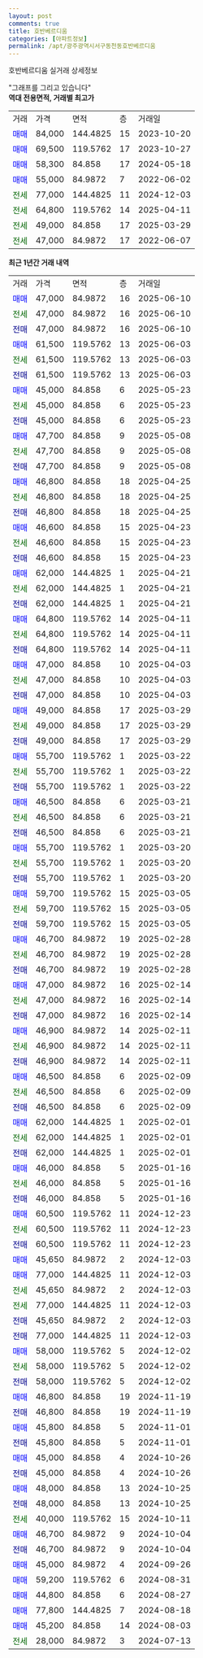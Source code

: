```yaml
---
layout: post
comments: true
title: 호반베르디움
categories: [아파트정보]
permalink: /apt/광주광역시서구동천동호반베르디움
---
```


호반베르디움 실거래 상세정보

<script type="text/javascript">
  google.charts.load('current', {'packages':['line', 'corechart']});
  google.charts.setOnLoadCallback(drawChart);

  function drawChart() {
    var data = new google.visualization.DataTable();
    data.addColumn('date', '거래일');
    data.addColumn('number', "매매");
    data.addColumn('number', "전세");
    data.addColumn('number', "전매");

    data.addRows([[new Date(Date.parse("2025-06-10")), 47000, null, null], [new Date(Date.parse("2025-06-10")), null, 47000, null], [new Date(Date.parse("2025-06-10")), null, null, 47000], [new Date(Date.parse("2025-06-03")), 61500, null, null], [new Date(Date.parse("2025-06-03")), null, 61500, null], [new Date(Date.parse("2025-06-03")), null, null, 61500], [new Date(Date.parse("2025-05-23")), 45000, null, null], [new Date(Date.parse("2025-05-23")), null, 45000, null], [new Date(Date.parse("2025-05-23")), null, null, 45000], [new Date(Date.parse("2025-05-08")), 47700, null, null], [new Date(Date.parse("2025-05-08")), null, 47700, null], [new Date(Date.parse("2025-05-08")), null, null, 47700], [new Date(Date.parse("2025-04-25")), 46800, null, null], [new Date(Date.parse("2025-04-25")), null, 46800, null], [new Date(Date.parse("2025-04-25")), null, null, 46800], [new Date(Date.parse("2025-04-23")), 46600, null, null], [new Date(Date.parse("2025-04-23")), null, 46600, null], [new Date(Date.parse("2025-04-23")), null, null, 46600], [new Date(Date.parse("2025-04-21")), 62000, null, null], [new Date(Date.parse("2025-04-21")), null, 62000, null], [new Date(Date.parse("2025-04-21")), null, null, 62000], [new Date(Date.parse("2025-04-11")), 64800, null, null], [new Date(Date.parse("2025-04-11")), null, 64800, null], [new Date(Date.parse("2025-04-11")), null, null, 64800], [new Date(Date.parse("2025-04-03")), 47000, null, null], [new Date(Date.parse("2025-04-03")), null, 47000, null], [new Date(Date.parse("2025-04-03")), null, null, 47000], [new Date(Date.parse("2025-03-29")), 49000, null, null], [new Date(Date.parse("2025-03-29")), null, 49000, null], [new Date(Date.parse("2025-03-29")), null, null, 49000], [new Date(Date.parse("2025-03-22")), 55700, null, null], [new Date(Date.parse("2025-03-22")), null, 55700, null], [new Date(Date.parse("2025-03-22")), null, null, 55700], [new Date(Date.parse("2025-03-21")), 46500, null, null], [new Date(Date.parse("2025-03-21")), null, 46500, null], [new Date(Date.parse("2025-03-21")), null, null, 46500], [new Date(Date.parse("2025-03-20")), 55700, null, null], [new Date(Date.parse("2025-03-20")), null, 55700, null], [new Date(Date.parse("2025-03-20")), null, null, 55700], [new Date(Date.parse("2025-03-05")), 59700, null, null], [new Date(Date.parse("2025-03-05")), null, 59700, null], [new Date(Date.parse("2025-03-05")), null, null, 59700], [new Date(Date.parse("2025-02-28")), 46700, null, null], [new Date(Date.parse("2025-02-28")), null, 46700, null], [new Date(Date.parse("2025-02-28")), null, null, 46700], [new Date(Date.parse("2025-02-14")), 47000, null, null], [new Date(Date.parse("2025-02-14")), null, 47000, null], [new Date(Date.parse("2025-02-14")), null, null, 47000], [new Date(Date.parse("2025-02-11")), 46900, null, null], [new Date(Date.parse("2025-02-11")), null, 46900, null], [new Date(Date.parse("2025-02-11")), null, null, 46900], [new Date(Date.parse("2025-02-09")), 46500, null, null], [new Date(Date.parse("2025-02-09")), null, 46500, null], [new Date(Date.parse("2025-02-09")), null, null, 46500], [new Date(Date.parse("2025-02-01")), 62000, null, null], [new Date(Date.parse("2025-02-01")), null, 62000, null], [new Date(Date.parse("2025-02-01")), null, null, 62000], [new Date(Date.parse("2025-01-16")), 46000, null, null], [new Date(Date.parse("2025-01-16")), null, 46000, null], [new Date(Date.parse("2025-01-16")), null, null, 46000], [new Date(Date.parse("2024-12-23")), 60500, null, null], [new Date(Date.parse("2024-12-23")), null, 60500, null], [new Date(Date.parse("2024-12-23")), null, null, 60500], [new Date(Date.parse("2024-12-03")), 45650, null, null], [new Date(Date.parse("2024-12-03")), 77000, null, null], [new Date(Date.parse("2024-12-03")), null, 45650, null], [new Date(Date.parse("2024-12-03")), null, 77000, null], [new Date(Date.parse("2024-12-03")), null, null, 45650], [new Date(Date.parse("2024-12-03")), null, null, 77000], [new Date(Date.parse("2024-12-02")), 58000, null, null], [new Date(Date.parse("2024-12-02")), null, 58000, null], [new Date(Date.parse("2024-12-02")), null, null, 58000], [new Date(Date.parse("2024-11-19")), 46800, null, null], [new Date(Date.parse("2024-11-19")), null, null, 46800], [new Date(Date.parse("2024-11-01")), 45800, null, null], [new Date(Date.parse("2024-11-01")), null, null, 45800], [new Date(Date.parse("2024-10-26")), 45000, null, null], [new Date(Date.parse("2024-10-26")), null, null, 45000], [new Date(Date.parse("2024-10-25")), 48000, null, null], [new Date(Date.parse("2024-10-25")), null, null, 48000], [new Date(Date.parse("2024-10-11")), null, 40000, null], [new Date(Date.parse("2024-10-04")), 46700, null, null], [new Date(Date.parse("2024-10-04")), null, null, 46700], [new Date(Date.parse("2024-09-26")), 45000, null, null], [new Date(Date.parse("2024-08-31")), 59200, null, null], [new Date(Date.parse("2024-08-27")), 44800, null, null], [new Date(Date.parse("2024-08-18")), 77800, null, null], [new Date(Date.parse("2024-08-03")), 45200, null, null], [new Date(Date.parse("2024-07-13")), null, 28000, null]]);

    var options = {
      hAxis: {
        format: 'yyyy/MM/dd'
      },    
      lineWidth: 0,
      pointsVisible: true,    
      title: '최근 1년간 유형별 실거래가 분포',
      legend: { position: 'bottom' }
    };

    var formatter = new google.visualization.NumberFormat({pattern:'###,###'} );
    formatter.format(data, 1);
    formatter.format(data, 2);
    
    setTimeout(function() {
        var chart = new google.visualization.LineChart(document.getElementById('columnchart_material'));
        chart.draw(data, (options));
        document.getElementById('loading').style.display = 'none';
    }, 200);
  }
</script>


<div id="loading" style="z-index:20; display: block; margin-left: 0px">"그래프를 그리고 있습니다"</div>
<div id="columnchart_material" style="width: 95%; margin-left: 0px; display: block"></div>
<!-- contents start -->
<b>역대 전용면적, 거래별 최고가</b>
<table class="sortable">
    <tr>
      <td>거래</td>
      <td>가격</td>
      <td>면적</td>
      <td>층</td>
      <td>거래일</td>
    </tr>
        <tr>
          <td><a style="color: blue">매매</a></td>
          <td>84,000</td>
          <td>144.4825</td>
          <td>15</td>
          <td>2023-10-20</td>
        </tr>            <tr>
          <td><a style="color: blue">매매</a></td>
          <td>69,500</td>
          <td>119.5762</td>
          <td>17</td>
          <td>2023-10-27</td>
        </tr>            <tr>
          <td><a style="color: blue">매매</a></td>
          <td>58,300</td>
          <td>84.858</td>
          <td>17</td>
          <td>2024-05-18</td>
        </tr>            <tr>
          <td><a style="color: blue">매매</a></td>
          <td>55,000</td>
          <td>84.9872</td>
          <td>7</td>
          <td>2022-06-02</td>
        </tr>        
        <tr>
              <td><a style="color: darkgreen">전세</a></td>
              <td>77,000</td>
              <td>144.4825</td>
              <td>11</td>
              <td>2024-12-03</td>
            </tr>            <tr>
              <td><a style="color: darkgreen">전세</a></td>
              <td>64,800</td>
              <td>119.5762</td>
              <td>14</td>
              <td>2025-04-11</td>
            </tr>            <tr>
              <td><a style="color: darkgreen">전세</a></td>
              <td>49,000</td>
              <td>84.858</td>
              <td>17</td>
              <td>2025-03-29</td>
            </tr>            <tr>
              <td><a style="color: darkgreen">전세</a></td>
              <td>47,000</td>
              <td>84.9872</td>
              <td>17</td>
              <td>2022-06-07</td>
            </tr>        
    
</table>

<b>최근 1년간 거래 내역</b>

<table class="sortable">
    <tr>
      <td>거래</td>
      <td>가격</td>
      <td>면적</td>
      <td>층</td>
      <td>거래일</td>
    </tr>
    <tr>
      <td><a style="color: blue">매매</a></td>
      <td>47,000</td>
      <td>84.9872</td>
      <td>16</td>
      <td>2025-06-10</td>
    </tr>          <tr>
      <td><a style="color: darkgreen">전세</a></td>
      <td>47,000</td>
      <td>84.9872</td>
      <td>16</td>
      <td>2025-06-10</td>
    </tr>          <tr>
      <td><a style="color: darkblue">전매</a></td>
      <td>47,000</td>
      <td>84.9872</td>
      <td>16</td>
      <td>2025-06-10</td>
    </tr>          <tr>
      <td><a style="color: blue">매매</a></td>
      <td>61,500</td>
      <td>119.5762</td>
      <td>13</td>
      <td>2025-06-03</td>
    </tr>          <tr>
      <td><a style="color: darkgreen">전세</a></td>
      <td>61,500</td>
      <td>119.5762</td>
      <td>13</td>
      <td>2025-06-03</td>
    </tr>          <tr>
      <td><a style="color: darkblue">전매</a></td>
      <td>61,500</td>
      <td>119.5762</td>
      <td>13</td>
      <td>2025-06-03</td>
    </tr>          <tr>
      <td><a style="color: blue">매매</a></td>
      <td>45,000</td>
      <td>84.858</td>
      <td>6</td>
      <td>2025-05-23</td>
    </tr>          <tr>
      <td><a style="color: darkgreen">전세</a></td>
      <td>45,000</td>
      <td>84.858</td>
      <td>6</td>
      <td>2025-05-23</td>
    </tr>          <tr>
      <td><a style="color: darkblue">전매</a></td>
      <td>45,000</td>
      <td>84.858</td>
      <td>6</td>
      <td>2025-05-23</td>
    </tr>          <tr>
      <td><a style="color: blue">매매</a></td>
      <td>47,700</td>
      <td>84.858</td>
      <td>9</td>
      <td>2025-05-08</td>
    </tr>          <tr>
      <td><a style="color: darkgreen">전세</a></td>
      <td>47,700</td>
      <td>84.858</td>
      <td>9</td>
      <td>2025-05-08</td>
    </tr>          <tr>
      <td><a style="color: darkblue">전매</a></td>
      <td>47,700</td>
      <td>84.858</td>
      <td>9</td>
      <td>2025-05-08</td>
    </tr>          <tr>
      <td><a style="color: blue">매매</a></td>
      <td>46,800</td>
      <td>84.858</td>
      <td>18</td>
      <td>2025-04-25</td>
    </tr>          <tr>
      <td><a style="color: darkgreen">전세</a></td>
      <td>46,800</td>
      <td>84.858</td>
      <td>18</td>
      <td>2025-04-25</td>
    </tr>          <tr>
      <td><a style="color: darkblue">전매</a></td>
      <td>46,800</td>
      <td>84.858</td>
      <td>18</td>
      <td>2025-04-25</td>
    </tr>          <tr>
      <td><a style="color: blue">매매</a></td>
      <td>46,600</td>
      <td>84.858</td>
      <td>15</td>
      <td>2025-04-23</td>
    </tr>          <tr>
      <td><a style="color: darkgreen">전세</a></td>
      <td>46,600</td>
      <td>84.858</td>
      <td>15</td>
      <td>2025-04-23</td>
    </tr>          <tr>
      <td><a style="color: darkblue">전매</a></td>
      <td>46,600</td>
      <td>84.858</td>
      <td>15</td>
      <td>2025-04-23</td>
    </tr>          <tr>
      <td><a style="color: blue">매매</a></td>
      <td>62,000</td>
      <td>144.4825</td>
      <td>1</td>
      <td>2025-04-21</td>
    </tr>          <tr>
      <td><a style="color: darkgreen">전세</a></td>
      <td>62,000</td>
      <td>144.4825</td>
      <td>1</td>
      <td>2025-04-21</td>
    </tr>          <tr>
      <td><a style="color: darkblue">전매</a></td>
      <td>62,000</td>
      <td>144.4825</td>
      <td>1</td>
      <td>2025-04-21</td>
    </tr>          <tr>
      <td><a style="color: blue">매매</a></td>
      <td>64,800</td>
      <td>119.5762</td>
      <td>14</td>
      <td>2025-04-11</td>
    </tr>          <tr>
      <td><a style="color: darkgreen">전세</a></td>
      <td>64,800</td>
      <td>119.5762</td>
      <td>14</td>
      <td>2025-04-11</td>
    </tr>          <tr>
      <td><a style="color: darkblue">전매</a></td>
      <td>64,800</td>
      <td>119.5762</td>
      <td>14</td>
      <td>2025-04-11</td>
    </tr>          <tr>
      <td><a style="color: blue">매매</a></td>
      <td>47,000</td>
      <td>84.858</td>
      <td>10</td>
      <td>2025-04-03</td>
    </tr>          <tr>
      <td><a style="color: darkgreen">전세</a></td>
      <td>47,000</td>
      <td>84.858</td>
      <td>10</td>
      <td>2025-04-03</td>
    </tr>          <tr>
      <td><a style="color: darkblue">전매</a></td>
      <td>47,000</td>
      <td>84.858</td>
      <td>10</td>
      <td>2025-04-03</td>
    </tr>          <tr>
      <td><a style="color: blue">매매</a></td>
      <td>49,000</td>
      <td>84.858</td>
      <td>17</td>
      <td>2025-03-29</td>
    </tr>          <tr>
      <td><a style="color: darkgreen">전세</a></td>
      <td>49,000</td>
      <td>84.858</td>
      <td>17</td>
      <td>2025-03-29</td>
    </tr>          <tr>
      <td><a style="color: darkblue">전매</a></td>
      <td>49,000</td>
      <td>84.858</td>
      <td>17</td>
      <td>2025-03-29</td>
    </tr>          <tr>
      <td><a style="color: blue">매매</a></td>
      <td>55,700</td>
      <td>119.5762</td>
      <td>1</td>
      <td>2025-03-22</td>
    </tr>          <tr>
      <td><a style="color: darkgreen">전세</a></td>
      <td>55,700</td>
      <td>119.5762</td>
      <td>1</td>
      <td>2025-03-22</td>
    </tr>          <tr>
      <td><a style="color: darkblue">전매</a></td>
      <td>55,700</td>
      <td>119.5762</td>
      <td>1</td>
      <td>2025-03-22</td>
    </tr>          <tr>
      <td><a style="color: blue">매매</a></td>
      <td>46,500</td>
      <td>84.858</td>
      <td>6</td>
      <td>2025-03-21</td>
    </tr>          <tr>
      <td><a style="color: darkgreen">전세</a></td>
      <td>46,500</td>
      <td>84.858</td>
      <td>6</td>
      <td>2025-03-21</td>
    </tr>          <tr>
      <td><a style="color: darkblue">전매</a></td>
      <td>46,500</td>
      <td>84.858</td>
      <td>6</td>
      <td>2025-03-21</td>
    </tr>          <tr>
      <td><a style="color: blue">매매</a></td>
      <td>55,700</td>
      <td>119.5762</td>
      <td>1</td>
      <td>2025-03-20</td>
    </tr>          <tr>
      <td><a style="color: darkgreen">전세</a></td>
      <td>55,700</td>
      <td>119.5762</td>
      <td>1</td>
      <td>2025-03-20</td>
    </tr>          <tr>
      <td><a style="color: darkblue">전매</a></td>
      <td>55,700</td>
      <td>119.5762</td>
      <td>1</td>
      <td>2025-03-20</td>
    </tr>          <tr>
      <td><a style="color: blue">매매</a></td>
      <td>59,700</td>
      <td>119.5762</td>
      <td>15</td>
      <td>2025-03-05</td>
    </tr>          <tr>
      <td><a style="color: darkgreen">전세</a></td>
      <td>59,700</td>
      <td>119.5762</td>
      <td>15</td>
      <td>2025-03-05</td>
    </tr>          <tr>
      <td><a style="color: darkblue">전매</a></td>
      <td>59,700</td>
      <td>119.5762</td>
      <td>15</td>
      <td>2025-03-05</td>
    </tr>          <tr>
      <td><a style="color: blue">매매</a></td>
      <td>46,700</td>
      <td>84.9872</td>
      <td>19</td>
      <td>2025-02-28</td>
    </tr>          <tr>
      <td><a style="color: darkgreen">전세</a></td>
      <td>46,700</td>
      <td>84.9872</td>
      <td>19</td>
      <td>2025-02-28</td>
    </tr>          <tr>
      <td><a style="color: darkblue">전매</a></td>
      <td>46,700</td>
      <td>84.9872</td>
      <td>19</td>
      <td>2025-02-28</td>
    </tr>          <tr>
      <td><a style="color: blue">매매</a></td>
      <td>47,000</td>
      <td>84.9872</td>
      <td>16</td>
      <td>2025-02-14</td>
    </tr>          <tr>
      <td><a style="color: darkgreen">전세</a></td>
      <td>47,000</td>
      <td>84.9872</td>
      <td>16</td>
      <td>2025-02-14</td>
    </tr>          <tr>
      <td><a style="color: darkblue">전매</a></td>
      <td>47,000</td>
      <td>84.9872</td>
      <td>16</td>
      <td>2025-02-14</td>
    </tr>          <tr>
      <td><a style="color: blue">매매</a></td>
      <td>46,900</td>
      <td>84.9872</td>
      <td>14</td>
      <td>2025-02-11</td>
    </tr>          <tr>
      <td><a style="color: darkgreen">전세</a></td>
      <td>46,900</td>
      <td>84.9872</td>
      <td>14</td>
      <td>2025-02-11</td>
    </tr>          <tr>
      <td><a style="color: darkblue">전매</a></td>
      <td>46,900</td>
      <td>84.9872</td>
      <td>14</td>
      <td>2025-02-11</td>
    </tr>          <tr>
      <td><a style="color: blue">매매</a></td>
      <td>46,500</td>
      <td>84.858</td>
      <td>6</td>
      <td>2025-02-09</td>
    </tr>          <tr>
      <td><a style="color: darkgreen">전세</a></td>
      <td>46,500</td>
      <td>84.858</td>
      <td>6</td>
      <td>2025-02-09</td>
    </tr>          <tr>
      <td><a style="color: darkblue">전매</a></td>
      <td>46,500</td>
      <td>84.858</td>
      <td>6</td>
      <td>2025-02-09</td>
    </tr>          <tr>
      <td><a style="color: blue">매매</a></td>
      <td>62,000</td>
      <td>144.4825</td>
      <td>1</td>
      <td>2025-02-01</td>
    </tr>          <tr>
      <td><a style="color: darkgreen">전세</a></td>
      <td>62,000</td>
      <td>144.4825</td>
      <td>1</td>
      <td>2025-02-01</td>
    </tr>          <tr>
      <td><a style="color: darkblue">전매</a></td>
      <td>62,000</td>
      <td>144.4825</td>
      <td>1</td>
      <td>2025-02-01</td>
    </tr>          <tr>
      <td><a style="color: blue">매매</a></td>
      <td>46,000</td>
      <td>84.858</td>
      <td>5</td>
      <td>2025-01-16</td>
    </tr>          <tr>
      <td><a style="color: darkgreen">전세</a></td>
      <td>46,000</td>
      <td>84.858</td>
      <td>5</td>
      <td>2025-01-16</td>
    </tr>          <tr>
      <td><a style="color: darkblue">전매</a></td>
      <td>46,000</td>
      <td>84.858</td>
      <td>5</td>
      <td>2025-01-16</td>
    </tr>          <tr>
      <td><a style="color: blue">매매</a></td>
      <td>60,500</td>
      <td>119.5762</td>
      <td>11</td>
      <td>2024-12-23</td>
    </tr>          <tr>
      <td><a style="color: darkgreen">전세</a></td>
      <td>60,500</td>
      <td>119.5762</td>
      <td>11</td>
      <td>2024-12-23</td>
    </tr>          <tr>
      <td><a style="color: darkblue">전매</a></td>
      <td>60,500</td>
      <td>119.5762</td>
      <td>11</td>
      <td>2024-12-23</td>
    </tr>          <tr>
      <td><a style="color: blue">매매</a></td>
      <td>45,650</td>
      <td>84.9872</td>
      <td>2</td>
      <td>2024-12-03</td>
    </tr>          <tr>
      <td><a style="color: blue">매매</a></td>
      <td>77,000</td>
      <td>144.4825</td>
      <td>11</td>
      <td>2024-12-03</td>
    </tr>          <tr>
      <td><a style="color: darkgreen">전세</a></td>
      <td>45,650</td>
      <td>84.9872</td>
      <td>2</td>
      <td>2024-12-03</td>
    </tr>          <tr>
      <td><a style="color: darkgreen">전세</a></td>
      <td>77,000</td>
      <td>144.4825</td>
      <td>11</td>
      <td>2024-12-03</td>
    </tr>          <tr>
      <td><a style="color: darkblue">전매</a></td>
      <td>45,650</td>
      <td>84.9872</td>
      <td>2</td>
      <td>2024-12-03</td>
    </tr>          <tr>
      <td><a style="color: darkblue">전매</a></td>
      <td>77,000</td>
      <td>144.4825</td>
      <td>11</td>
      <td>2024-12-03</td>
    </tr>          <tr>
      <td><a style="color: blue">매매</a></td>
      <td>58,000</td>
      <td>119.5762</td>
      <td>5</td>
      <td>2024-12-02</td>
    </tr>          <tr>
      <td><a style="color: darkgreen">전세</a></td>
      <td>58,000</td>
      <td>119.5762</td>
      <td>5</td>
      <td>2024-12-02</td>
    </tr>          <tr>
      <td><a style="color: darkblue">전매</a></td>
      <td>58,000</td>
      <td>119.5762</td>
      <td>5</td>
      <td>2024-12-02</td>
    </tr>          <tr>
      <td><a style="color: blue">매매</a></td>
      <td>46,800</td>
      <td>84.858</td>
      <td>19</td>
      <td>2024-11-19</td>
    </tr>          <tr>
      <td><a style="color: darkblue">전매</a></td>
      <td>46,800</td>
      <td>84.858</td>
      <td>19</td>
      <td>2024-11-19</td>
    </tr>          <tr>
      <td><a style="color: blue">매매</a></td>
      <td>45,800</td>
      <td>84.858</td>
      <td>5</td>
      <td>2024-11-01</td>
    </tr>          <tr>
      <td><a style="color: darkblue">전매</a></td>
      <td>45,800</td>
      <td>84.858</td>
      <td>5</td>
      <td>2024-11-01</td>
    </tr>          <tr>
      <td><a style="color: blue">매매</a></td>
      <td>45,000</td>
      <td>84.858</td>
      <td>4</td>
      <td>2024-10-26</td>
    </tr>          <tr>
      <td><a style="color: darkblue">전매</a></td>
      <td>45,000</td>
      <td>84.858</td>
      <td>4</td>
      <td>2024-10-26</td>
    </tr>          <tr>
      <td><a style="color: blue">매매</a></td>
      <td>48,000</td>
      <td>84.858</td>
      <td>13</td>
      <td>2024-10-25</td>
    </tr>          <tr>
      <td><a style="color: darkblue">전매</a></td>
      <td>48,000</td>
      <td>84.858</td>
      <td>13</td>
      <td>2024-10-25</td>
    </tr>          <tr>
      <td><a style="color: darkgreen">전세</a></td>
      <td>40,000</td>
      <td>119.5762</td>
      <td>15</td>
      <td>2024-10-11</td>
    </tr>          <tr>
      <td><a style="color: blue">매매</a></td>
      <td>46,700</td>
      <td>84.9872</td>
      <td>9</td>
      <td>2024-10-04</td>
    </tr>          <tr>
      <td><a style="color: darkblue">전매</a></td>
      <td>46,700</td>
      <td>84.9872</td>
      <td>9</td>
      <td>2024-10-04</td>
    </tr>          <tr>
      <td><a style="color: blue">매매</a></td>
      <td>45,000</td>
      <td>84.9872</td>
      <td>4</td>
      <td>2024-09-26</td>
    </tr>          <tr>
      <td><a style="color: blue">매매</a></td>
      <td>59,200</td>
      <td>119.5762</td>
      <td>6</td>
      <td>2024-08-31</td>
    </tr>          <tr>
      <td><a style="color: blue">매매</a></td>
      <td>44,800</td>
      <td>84.858</td>
      <td>6</td>
      <td>2024-08-27</td>
    </tr>          <tr>
      <td><a style="color: blue">매매</a></td>
      <td>77,800</td>
      <td>144.4825</td>
      <td>7</td>
      <td>2024-08-18</td>
    </tr>          <tr>
      <td><a style="color: blue">매매</a></td>
      <td>45,200</td>
      <td>84.858</td>
      <td>14</td>
      <td>2024-08-03</td>
    </tr>          <tr>
      <td><a style="color: darkgreen">전세</a></td>
      <td>28,000</td>
      <td>84.9872</td>
      <td>3</td>
      <td>2024-07-13</td>
    </tr>      </table>
<!-- contents end -->    

